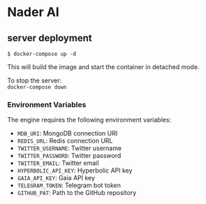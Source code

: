 # Nader AI

## server deployment

`$ docker-compose up -d`

This will build the image and start the container in detached mode.

To stop the server:  
`docker-compose down`


### Environment Variables

The engine requires the following environment variables:

- `MDB_URI`: MongoDB connection URI
- `REDIS_URL`: Redis connection URL
- `TWITTER_USERNAME`: Twitter username
- `TWITTER_PASSWORD`: Twitter password
- `TWITTER_EMAIL`: Twitter email
- `HYPERBOLIC_API_KEY`: Hyperbolic API key
- `GAIA_API_KEY`: Gaia API key
- `TELEGRAM_TOKEN`: Telegram bot token
- `GITHUB_PAT`: Path to the GitHub repository